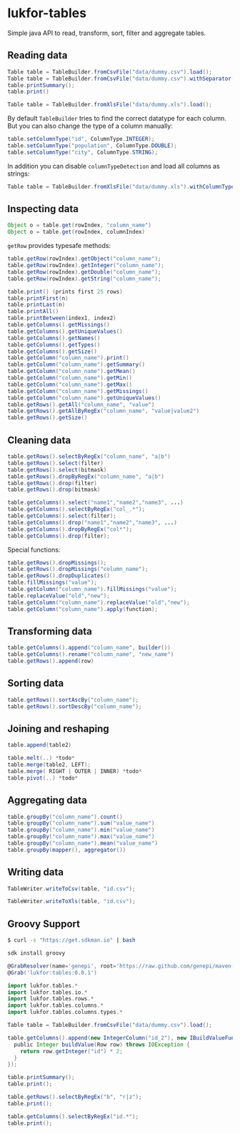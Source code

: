 # lukfor-tables


Simple java API to read, transform, sort, filter and aggregate tables.

## Reading data

```java
Table table = TableBuilder.fromCsvFile("data/dummy.csv").load();
Table table = TableBuilder.fromCsvFile("data/dummy.csv").withSeparator('\t').load();
table.printSummary();
table.print()
```

```java
Table table = TableBuilder.fromXlsFile("data/dummy.xls").load();
```

By default `TableBuilder` tries to find the correct datatype for each column. But you can also change the type of a column manually:

```java
table.setColumnType("id", ColumnType.INTEGER);
table.setColumnType("population", ColumnType.DOUBLE);
table.setColumnType("city", ColumnType.STRING);
```

In addition you can disable `columnTypeDetection` and load all columns as strings:

```java
Table table = TableBuilder.fromXlsFile("data/dummy.xls").withColumnTypeDetection(false).load();
```

## Inspecting data

```java
Object o = table.get(rowIndex, "column_name")
Object o = table.get(rowIndex, columnIndex)
```

`getRow` provides typesafe methods:
```java
table.getRow(rowIndex).getObject("column_name");
table.getRow(rowIndex).getInteger("column_name");
table.getRow(rowIndex).getDouble("column_name");
table.getRow(rowIndex).getString("column_name");
```

```java
table.print() (prints first 25 rows)
table.printFirst(n)
table.printLast(n)
table.printAll()
table.printBetween(index1, index2)
table.getColumns().getMissings()
table.getColumns().getUniqueValues()
table.getColumns().getNames()
table.getColumns().getTypes()
table.getColumns().getSize()
table.getColumn("column_name").print()
table.getColumn("column_name").getSummary()
table.getColumn("column_name").getMean()
table.getColumn("column_name").getMin()
table.getColumn("column_name").getMax()
table.getColumn("column_name").getMissings()
table.getColumn("column_name").getUniqueValues()
table.getRows().getAll("column_name", "value")
table.getRows().getAllByRegEx("column_name", "value|value2")
table.getRows().getSize()
```

## Cleaning data


```java
table.getRows().selectByRegEx("column_name", "a|b")
table.getRows().select(filter)
table.getRows().select(bitmask)
table.getRows().dropByRegEx("column_name", "a|b")
table.getRows().drop(filter)
table.getRows().drop(bitmask)
```

```java
table.getColumns().select("name1","name2","name3", ...)
table.getColumns().selectByRegEx("col_.*");
table.getColumns().select(filter);
table.getColumns().drop("name1","name2","name3", ...)
table.getColumns().dropByRegEx("col*");
table.getColumns().drop(filter);
```

Special functions:

```java
table.getRows().dropMissings();
table.getRows().dropMissings("column_name");
table.getRows().dropDuplicates()
table.fillMissings("value");
table.getColumn("column_name").fillMissings("value");
table.replaceValue("old","new");
table.getColumn("column_name").replaceValue("old","new");
table.getColumn("column_name").apply(function);
```

## Transforming data

```java
table.getColumns().append("column_name", builder())
table.getColumns().rename("column_name", "new_name")
table.getRows().append(row)
```

## Sorting data

```java
table.getRows().sortAscBy("column_name");
table.getRows().sortDescBy("column_name");
```

## Joining and reshaping

```java
table.append(table2)

table.melt(..) *todo*
table.merge(table2, LEFT);
table.merge( RIGHT | OUTER | INNER) *todo*
table.pivot(..) *todo*
```

## Aggregating data

```java
table.groupBy("column_name").count()
table.groupBy("column_name").sum("value_name")
table.groupBy("column_name").min("value_name")
table.groupBy("column_name").max("value_name")
table.groupBy("column_name").mean("value_name")
table.groupBy(mapper(), aggregator())
```

## Writing data

```java
TableWriter.writeToCsv(table, "id.csv");
```

```java
TableWriter.writeToXls(table, "id.csv");
```


## Groovy Support

```sh
$ curl -s "https://get.sdkman.io" | bash
```

```sh
sdk install groovy
```

```groovy
@GrabResolver(name='genepi', root='https://raw.github.com/genepi/maven-repository/mvn-repo/')
@Grab('lukfor:tables:0.0.1')

import lukfor.tables.*
import lukfor.tables.io.*
import lukfor.tables.rows.*
import lukfor.tables.columns.*
import lukfor.tables.columns.types.*

Table table = TableBuilder.fromCsvFile("data/dummy.csv").load();

table.getColumns().append(new IntegerColumn("id_2"), new IBuildValueFunction() {
  public Integer buildValue(Row row) throws IOException {
    return row.getInteger("id") * 2;
  }
});

table.printSummary();
table.print();

table.getRows().selectByRegEx("b", "r|z");
table.print();

table.getColumns().selectByRegEx("id.*");
table.print();
```

